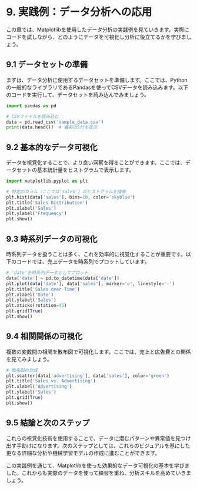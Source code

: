 # 9. 実践例：データ分析への応用

この章では、Matplotlibを使用したデータ分析の実践例を見ていきます。実際にコードを試しながら、どのようにデータを可視化し分析に役立てるかを学びましょう。

## 9.1 データセットの準備

まずは、データ分析に使用するデータセットを準備します。ここでは、Pythonの一般的なライブラリであるPandasを使ってCSVデータを読み込みます。以下のコードを実行して、データセットを読み込んでみましょう。

```python
import pandas as pd

# CSVファイルを読み込む
data = pd.read_csv('sample_data.csv')
print(data.head())  # 最初の5行を表示
```

## 9.2 基本的なデータ可視化

データを視覚化することで、より良い洞察を得ることができます。ここでは、データセットの基本統計量をヒストグラムで表示します。

```python
import matplotlib.pyplot as plt

# 特定のカラム（ここでは'sales'）のヒストグラムを描画
plt.hist(data['sales'], bins=10, color='skyblue')
plt.title('Sales Distribution')
plt.xlabel('Sales')
plt.ylabel('Frequency')
plt.show()
```

## 9.3 時系列データの可視化

時系列データを扱うことは多く、これを効率的に視覚化することが重要です。以下のコードでは、売上データを時系列でプロットしています。

```python
# 'date'を時系列データとしてプロット
data['date'] = pd.to_datetime(data['date'])
plt.plot(data['date'], data['sales'], marker='o', linestyle='-')
plt.title('Sales over Time')
plt.xlabel('Date')
plt.ylabel('Sales')
plt.xticks(rotation=45)
plt.grid(True)
plt.show()
```

## 9.4 相関関係の可視化

複数の変数間の相関を散布図で可視化します。ここでは、売上と広告費との関係を見てみましょう。

```python
# 散布図の作成
plt.scatter(data['advertising'], data['sales'], color='green')
plt.title('Sales vs. Advertising')
plt.xlabel('Advertising')
plt.ylabel('Sales')
plt.grid(True)
plt.show()
```

## 9.5 結論と次のステップ

これらの視覚化技術を使用することで、データに潜むパターンや異常値を見つけ出す手助けになります。次のステップとしては、これらのビジュアルを基にした更なる詳細な分析や機械学習モデルの作成に進むことができます。

この実践例を通じて、Matplotlibを使った効果的なデータ可視化の基本を学びました。これからも実際のデータを使って練習を重ね、分析スキルを高めていきましょう。
